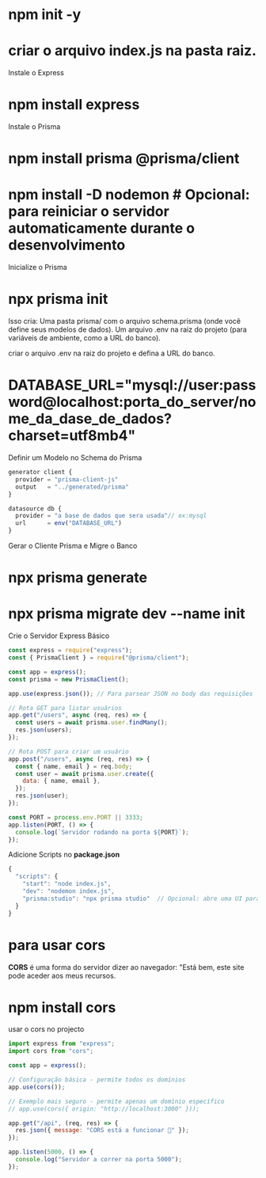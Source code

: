 # npm init -y

# criar o arquivo index.js na pasta raiz.

Instale o Express

# npm install express

Instale o Prisma

# npm install prisma @prisma/client

# npm install -D nodemon # Opcional: para reiniciar o servidor automaticamente durante o desenvolvimento

Inicialize o Prisma

# npx prisma init

Isso cria:
Uma pasta prisma/ com o arquivo schema.prisma (onde você define seus modelos de dados).
Um arquivo .env na raiz do projeto (para variáveis de ambiente, como a URL do banco).

criar o arquivo .env na raiz do projeto e defina a URL do banco.

# DATABASE_URL="mysql://user:password@localhost:porta_do_server/nome_da_dase_de_dados?charset=utf8mb4"

Definir um Modelo no Schema do Prisma

```javascript
generator client {
  provider = "prisma-client-js"
  output   = "../generated/prisma"
}

datasource db {
  provider = "a base de dados que sera usada"// ex:mysql
  url      = env("DATABASE_URL")
}
```

Gerar o Cliente Prisma e Migre o Banco

# npx prisma generate

# npx prisma migrate dev --name init

Crie o Servidor Express Básico

```javascript
const express = require("express");
const { PrismaClient } = require("@prisma/client");

const app = express();
const prisma = new PrismaClient();

app.use(express.json()); // Para parsear JSON no body das requisições

// Rota GET para listar usuários
app.get("/users", async (req, res) => {
  const users = await prisma.user.findMany();
  res.json(users);
});

// Rota POST para criar um usuário
app.post("/users", async (req, res) => {
  const { name, email } = req.body;
  const user = await prisma.user.create({
    data: { name, email },
  });
  res.json(user);
});

const PORT = process.env.PORT || 3333;
app.listen(PORT, () => {
  console.log(`Servidor rodando na porta ${PORT}`);
});
```

Adicione Scripts no **package.json**

```javascript
{
  "scripts": {
    "start": "node index.js",
    "dev": "nodemon index.js",
    "prisma:studio": "npx prisma studio"  // Opcional: abre uma UI para ver o banco
  }
}
```

# para usar cors

**CORS** é uma forma do servidor dizer ao navegador: "Está bem, este site pode aceder aos meus recursos.

# npm install cors

usar o cors no projecto

```javascript
import express from "express";
import cors from "cors";

const app = express();

// Configuração básica - permite todos os domínios
app.use(cors());

// Exemplo mais seguro - permite apenas um domínio específico
// app.use(cors({ origin: "http://localhost:3000" }));

app.get("/api", (req, res) => {
  res.json({ message: "CORS está a funcionar 🚀" });
});

app.listen(5000, () => {
  console.log("Servidor a correr na porta 5000");
});
```
